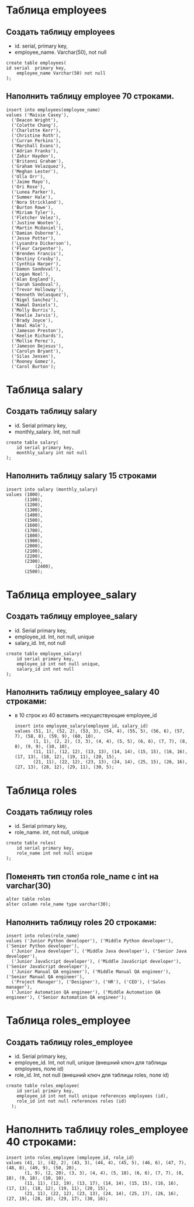 # Таблица employees
## Создать таблицу employees
 - id. serial,  primary key,
 - employee_name. Varchar(50), not null
```
create table employees(
id serial  primary key,
	employee_name Varchar(50) not null
);
```

## Наполнить таблицу employee 70 строками.
```
insert into employees(employee_name)
values ('Maisie Casey'),
  ('Deacon Wright'),
  ('Colette Chang'),
  ('Charlotte Kerr'),
  ('Christine Roth'),
  ('Curran Perkins'),
  ('Marshall Evans'),
  ('Adrian Franks'),
  ('Zahir Hayden'),
  ('Britanni Graham'),
  ('Graham Velazquez'),
  ('Meghan Lester'),
  ('Ulla Orr'),
  ('Jaime Mayo'),
  ('Ori Rose'),
  ('Lunea Parker'),
  ('Summer Hale'),
  ('Nora Strickland'),
  ('Burton Rowe'),
  ('Miriam Tyler'),
  ('Fletcher Velez'),
  ('Justine Wooten'),
  ('Martin Mcdaniel'),
  ('Damian Osborne'),
  ('Jesse Potter'),
  ('Lysandra Dickerson'),
  ('Fleur Carpenter'),
  ('Brenden Francis'),
  ('Destiny Crosby'),
  ('Cynthia Harper'),
  ('Damon Sandoval'),
  ('Logan Noel'),
  ('Alan England'),
  ('Sarah Sandoval'),
  ('Trevor Holloway'),
  ('Kenneth Velasquez'),
  ('Nigel Sanchez'),
  ('Kamal Daniels'),
  ('Molly Burris'),
  ('Keelie Jarvis'),
  ('Brady Joyce'),
  ('Amal Hale'),
  ('Jameson Preston'),
  ('Keelie Richards'),
  ('Mollie Perez'),
  ('Jameson Dejesus'),
  ('Carolyn Bryant'),
  ('Silas Jensen'),
  ('Rooney Gomez'),
  ('Carol Burton');
```
# Таблица salary
## Создать таблицу salary
- id. Serial  primary key,
- monthly_salary. Int, not null
```
create table salary(
	id serial primary key,
	monthly_salary int not null
);
```

## Наполнить таблицу salary 15 строками
```
insert into salary (monthly_salary)
values (1000),
	   (1100),
	   (1200),
	   (1300),
 	   (1400),
	   (1500),
 	   (1600),
 	   (1700),
 	   (1800),
 	   (1900),
	   (2000),
 	   (2100),
 	   (2200),
 	   (2300),
           (2400),
 	   (2500);
```

# Таблица employee_salary
## Создать таблицу employee_salary
- id. Serial  primary key,
- employee_id. Int, not null, unique
- salary_id. Int, not null
```
create table employee_salary(
	id serial primary key,
	employee_id int not null unique,
	salary_id int not null
);
```

## Наполнить таблицу employee_salary 40 строками:
- в 10 строк из 40 вставить несуществующие employee_id
  ```
  insert into employee_salary(employee_id, salary_id)
  values (51, 1), (52, 2), (53, 3), (54, 4), (55, 5), (56, 6), (57, 7), (58, 8), (59, 9), (60, 10),
         (1, 1), (2, 2), (3, 3), (4, 4), (5, 5), (6, 6), (7, 7), (8, 8), (9, 9), (10, 10),
         (11, 11), (12, 12), (13, 13), (14, 14), (15, 15), (16, 16), (17, 13), (18, 12), (19, 11), (20, 15),
         (21, 11), (22, 12), (23, 13), (24, 14), (25, 15), (26, 16), (27, 13), (28, 12), (29, 11), (30, 5);
    ```

# Таблица roles
## Создать таблицу roles
- id. Serial  primary key,
- role_name. int, not null, unique
```
create table roles(
	id serial primary key,
	role_name int not null unique
);
```
## Поменять тип столба role_name с int на varchar(30)
```
alter table roles
alter column role_name type varchar(30);
```
## Наполнить таблицу roles 20 строками:
```
insert into roles(role_name)
values ('Junior Python developer'), ('Middle Python developer'), ('Senior Python developer'),
  ('Junior Java developer'), ('Middle Java developer'), ('Senior Java developer'),
  ('Junior JavaScript developer'), ('Middle JavaScript developer'), ('Senior JavaScript developer'),
  ('Junior Manual QA engineer'), ('Middle Manual QA engineer'), ('Senior Manual QA engineer'),
  ('Project Manager'), ('Designer'), ('HR'), ('CEO'), ('Sales manager'),
  ('Junior Automation QA engineer'), ('Middle Automation QA engineer'), ('Senior Automation QA engineer');
```

# Таблица roles_employee
## Создать таблицу roles_employee
- id. Serial  primary key,
- employee_id. Int, not null, unique (внешний ключ для таблицы employees, поле id)
- role_id. Int, not null (внешний ключ для таблицы roles, поле id)
```
create table roles_employee(
	id serial primary key,
	employee_id int not null unique references employees (id),
	role_id int not null references roles (id)
  );
```


# Наполнить таблицу roles_employee 40 строками:
```
insert into roles_employee (employee_id, role_id)
values (41, 1), (42, 2), (43, 3), (44, 4), (45, 5), (46, 6), (47, 7), (48, 8), (49, 9), (50, 20),
       (1, 9), (2, 20), (3, 3), (4, 4), (5, 18), (6, 6), (7, 7), (8, 18), (9, 18), (10, 10),
       (11, 11), (12, 19), (13, 17), (14, 14), (15, 15), (16, 16), (17, 13), (18, 12), (19, 11), (20, 15),
       (21, 11), (22, 12), (23, 13), (24, 14), (25, 17), (26, 16), (27, 19), (28, 18), (29, 17), (30, 16);
```

